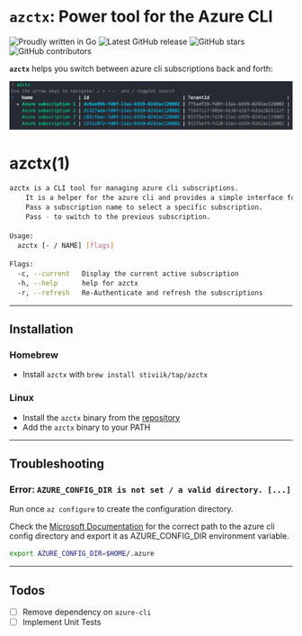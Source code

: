 # `azctx`: Power tool for the Azure CLI

![Proudly written in Go](https://img.shields.io/badge/written%20in-go-29BEB0.svg)
![Latest GitHub release](https://img.shields.io/github/v/release/StiviiK/azctx.svg)
![GitHub stars](https://img.shields.io/github/stars/stiviik/azctx.svg?label=github%20stars)
![GitHub contributors](https://img.shields.io/github/contributors/stiviik/azctx.svg?label=github%20contributors)

**`azctx`** helps you switch between azure cli subscriptions back and forth:

![azctx demo GIF](img/azctx-demo.png)

# azctx(1)

```bash
azctx is a CLI tool for managing azure cli subscriptions.
	It is a helper for the azure cli and provides a simple interface for managing subscriptions.
	Pass a subscription name to select a specific subscription.
	Pass - to switch to the previous subscription.

Usage:
  azctx [- / NAME] [flags]

Flags:
  -c, --current   Display the current active subscription
  -h, --help      help for azctx
  -r, --refresh   Re-Authenticate and refresh the subscriptions
```

-----

## Installation

### Homebrew

* Install `azctx` with `brew install stiviik/tap/azctx`

### Linux

* Install the `azctx` binary from the [repository](https://github.com/StiviiK/azctx/releases)
* Add the `azctx` binary to your PATH

-----

## Troubleshooting

### Error: `AZURE_CONFIG_DIR is not set / a valid directory. [...]`

Run once `az configure` to create the configuration directory.

Check the [Microsoft Documentation](https://docs.microsoft.com/en-us/cli/azure/azure-cli-configuration?view=azure-cli-latest#cli-configuration-file) for the correct path to the azure cli config directory and export it as AZURE_CONFIG_DIR environment variable.  

```bash
export AZURE_CONFIG_DIR=$HOME/.azure
```

-----

## Todos

* [ ] Remove dependency on `azure-cli`  
* [ ] Implement Unit Tests
